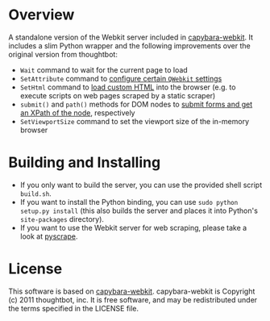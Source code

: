 # Overview

A standalone version of the Webkit server included in [capybara-webkit][1].
It includes a slim Python wrapper and the following improvements over the
original version from thoughtbot:

* `Wait` command to wait for the current page to load
* `SetAttribute` command to [configure certain `QWebkit` settings][2]
* `SetHtml` command to [load custom HTML][3] into the browser (e.g. to
  execute scripts on web pages scraped by a static scraper)
* `submit()` and `path()` methods for DOM nodes to [submit forms and get
  an XPath of the node][4], respectively
* `SetViewportSize` command to set the viewport size of the in-memory browser

# Building and Installing

* If you only want to build the server, you can use the provided shell script
  `build.sh`.
* If you want to install the Python binding, you can use `sudo python
  setup.py install` (this also builds the server and places it into Python's
  `site-packages` directory).
* If you want to use the Webkit server for web scraping, please take a look at
  [pyscrape][5].

# License

This software is based on [capybara-webkit][1].
capybara-webkit is Copyright (c) 2011 thoughtbot, inc. It is free software, and
may be redistributed under the terms specified in the LICENSE file.

 [1]: https://github.com/thoughtbot/capybara-webkit
 [2]: https://github.com/thoughtbot/capybara-webkit/pull/171
 [3]: https://github.com/thoughtbot/capybara-webkit/pull/170
 [4]: https://github.com/thoughtbot/capybara-webkit/pull/173
 [5]: https://github.com/niklasb/pyscrape
